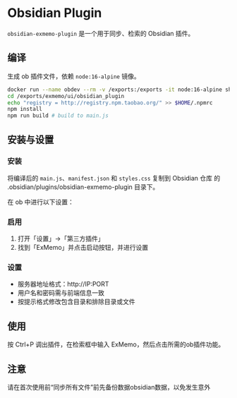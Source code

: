 # Obsidian Plugin
`obsidian-exmemo-plugin` 是一个用于同步、检索的 Obsidian 插件。

## 编译
生成 ob 插件文件，依赖 `node:16-alpine` 镜像。

```bash
docker run --name obdev --rm -v /exports:/exports -it node:16-alpine sh
cd /exports/exmemo/ui/obsidian_plugin
echo "registry = http://registry.npm.taobao.org/" >> $HOME/.npmrc
npm install
npm run build # build to main.js
```

## 安装与设置

### 安装
将编译后的 `main.js`、`manifest.json` 和 `styles.css` 复制到 Obsidian 仓库 的 .obsidian/plugins/obsidian-exmemo-plugin 目录下。

在 ob 中进行以下设置：

### 启用
1. 打开「设置」->「第三方插件」
2. 找到「ExMemo」并点击启动按钮，并进行设置

### 设置
- 服务器地址格式：http://IP:PORT
- 用户名和密码需与前端信息一致
- 按提示格式修改包含目录和排除目录或文件

## 使用
按 Ctrl+P 调出插件，在检索框中输入 ExMemo，然后点击所需的ob插件功能。

## 注意
请在首次使用前“同步所有文件”前先备份数据obsidian数据，以免发生意外
